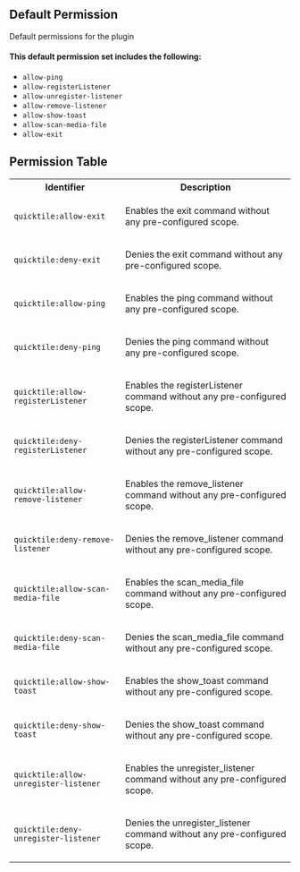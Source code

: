 ## Default Permission

Default permissions for the plugin

#### This default permission set includes the following:

- `allow-ping`
- `allow-registerListener`
- `allow-unregister-listener`
- `allow-remove-listener`
- `allow-show-toast`
- `allow-scan-media-file`
- `allow-exit`

## Permission Table

<table>
<tr>
<th>Identifier</th>
<th>Description</th>
</tr>


<tr>
<td>

`quicktile:allow-exit`

</td>
<td>

Enables the exit command without any pre-configured scope.

</td>
</tr>

<tr>
<td>

`quicktile:deny-exit`

</td>
<td>

Denies the exit command without any pre-configured scope.

</td>
</tr>

<tr>
<td>

`quicktile:allow-ping`

</td>
<td>

Enables the ping command without any pre-configured scope.

</td>
</tr>

<tr>
<td>

`quicktile:deny-ping`

</td>
<td>

Denies the ping command without any pre-configured scope.

</td>
</tr>

<tr>
<td>

`quicktile:allow-registerListener`

</td>
<td>

Enables the registerListener command without any pre-configured scope.

</td>
</tr>

<tr>
<td>

`quicktile:deny-registerListener`

</td>
<td>

Denies the registerListener command without any pre-configured scope.

</td>
</tr>

<tr>
<td>

`quicktile:allow-remove-listener`

</td>
<td>

Enables the remove_listener command without any pre-configured scope.

</td>
</tr>

<tr>
<td>

`quicktile:deny-remove-listener`

</td>
<td>

Denies the remove_listener command without any pre-configured scope.

</td>
</tr>

<tr>
<td>

`quicktile:allow-scan-media-file`

</td>
<td>

Enables the scan_media_file command without any pre-configured scope.

</td>
</tr>

<tr>
<td>

`quicktile:deny-scan-media-file`

</td>
<td>

Denies the scan_media_file command without any pre-configured scope.

</td>
</tr>

<tr>
<td>

`quicktile:allow-show-toast`

</td>
<td>

Enables the show_toast command without any pre-configured scope.

</td>
</tr>

<tr>
<td>

`quicktile:deny-show-toast`

</td>
<td>

Denies the show_toast command without any pre-configured scope.

</td>
</tr>

<tr>
<td>

`quicktile:allow-unregister-listener`

</td>
<td>

Enables the unregister_listener command without any pre-configured scope.

</td>
</tr>

<tr>
<td>

`quicktile:deny-unregister-listener`

</td>
<td>

Denies the unregister_listener command without any pre-configured scope.

</td>
</tr>
</table>
